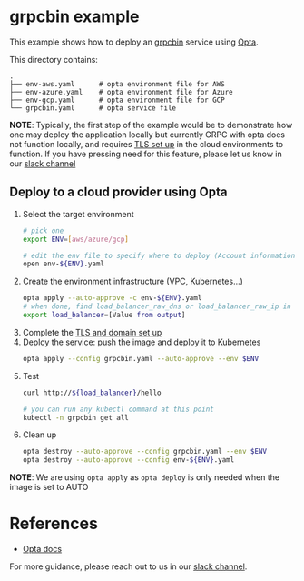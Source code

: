 # grpcbin example

This example shows how to deploy an [grpcbin](https://github.com/moul/grpcbin)
service using [Opta](https://github.com/run-x/opta).


This directory contains:

    .
    ├── env-aws.yaml      # opta environment file for AWS
    ├── env-azure.yaml    # opta environment file for Azure
    ├── env-gcp.yaml      # opta environment file for GCP
    └── grpcbin.yaml      # opta service file

**NOTE**: Typically, the first step of the example would be to demonstrate how one may deploy the application locally
but currently GRPC with opta does not function locally, and requires [TLS set up](http://run-x.github.io/tutorials/ingress/#setting-the-domain-for-an-environment-via-domain-delegation)
in the cloud environments to function. If you have pressing need for this feature, please let us know in our
[slack channel](https://slack.opta.dev)

## Deploy to a cloud provider using Opta

1. Select the target environment
    ```bash
    # pick one
    export ENV=[aws/azure/gcp]

    # edit the env file to specify where to deploy (Account information)
    open env-${ENV}.yaml 
    ```
2. Create the environment infrastructure (VPC, Kubernetes...)
    ```bash
    opta apply --auto-approve -c env-${ENV}.yaml
    # when done, find load_balancer_raw_dns or load_balancer_raw_ip in the output and save it
    export load_balancer=[Value from output]
    ```
3. Complete the [TLS and domain set up](http://run-x.github.io/tutorials/ingress/#setting-the-domain-for-an-environment-via-domain-delegation)
4. Deploy the service: push the image and deploy it to Kubernetes
    ```bash
    opta apply --config grpcbin.yaml --auto-approve --env $ENV
    ```
5. Test
    ```bash
    curl http://${load_balancer}/hello

    # you can run any kubectl command at this point
    kubectl -n grpcbin get all
    ```
6. Clean up
    ```bash
    opta destroy --auto-approve --config grpcbin.yaml --env $ENV
    opta destroy --auto-approve --config env-${ENV}.yaml
    ```   

**NOTE**: We are using `opta apply` as `opta deploy` is only needed when the image is set to AUTO

# References
* [Opta docs](https://docs.opta.dev)

For more guidance, please reach out to us in our [slack channel](https://slack.opta.dev).
